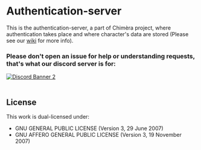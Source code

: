 # Authentication-server
This is the authentication-server, a part of Chimèra project, where authentication takes place and where character's data are stored (Please see our <a href="https://github.com/Nikoh77/Chimera-client/wiki">wiki</a> for more info).<br>

<h3>Please don't open an issue for help or understanding requests, that's what our discord server is for:</h3>
<a href="https://discord.gg/ahgZbjzsjC">
    <img src="https://discordapp.com/api/guilds/1054369396396675083/widget.png?style=banner2" alt="Discord Banner 2"/>
</a>
<br>
<br>

## License
This work is dual-licensed under:<br>
<ul>
<li> GNU GENERAL PUBLIC LICENSE (Version 3, 29 June 2007)</li>
<li> GNU AFFERO GENERAL PUBLIC LICENSE (Version 3, 19 November 2007)</i>
</ul>

